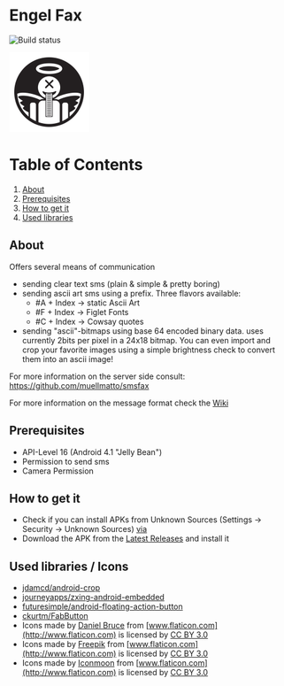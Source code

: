 # Engel Fax
![Build status](https://travis-ci.org/soylentgreen81/Engel_Fax_App.svg?branch=master)


![Engel Fax](https://github.com/soylentgreen81/Engel_Fax_App/blob/master/app/src/main/res/mipmap-xxhdpi/ic_launcher.png)


# Table of Contents
1. [About](#about)
2. [Prerequisites](#prerequisites)
3. [How to get it](#how-to-get-it)
4. [Used libraries](#used-libraries)

## About

Offers several means of communication
* sending clear text sms (plain & simple & pretty boring)
* sending ascii art sms using a prefix. Three flavors available: 
   * #A + Index -> static Ascii Art 
   * #F + Index -> Figlet Fonts
   * #C + Index -> Cowsay quotes
* sending "ascii"-bitmaps using base 64 encoded binary data. uses currently 2bits per pixel in a 24x18 bitmap. You can even import and crop your favorite images using a simple brightness check to convert them into an ascii image!

For more information on the server side consult:
https://github.com/muellmatto/smsfax

For more information on the message format check the [Wiki](https://github.com/soylentgreen81/Engel_Fax_App/wiki)

## Prerequisites
* API-Level 16 (Android 4.1 "Jelly Bean")
* Permission to send sms
* Camera Permission
 

## How to get it
* Check if you can install APKs from Unknown Sources (Settings -> Security -> Unknown Sources) [via](http://developer.android.com/distribute/tools/open-distribution.html)
* Download the APK from the [Latest Releases](https://github.com/soylentgreen81/Engel_Fax_App/releases/latest) and install it

## Used libraries / Icons
* [jdamcd/android-crop](https://github.com/jdamcd/android-crop)
* [journeyapps/zxing-android-embedded](https://github.com/journeyapps/zxing-android-embedded)
* [futuresimple/android-floating-action-button](https://github.com/futuresimple/android-floating-action-button)
* [ckurtm/FabButton](https://github.com/ckurtm/FabButton)
* Icons made by [Daniel Bruce](http://www.flaticon.com/authors/daniel-bruce)  from [www.flaticon.com](http://www.flaticon.com) is licensed by [CC BY 3.0](http://creativecommons.org/licenses/by/3.0/) 
* Icons made by [Freepik](http://www.freepik.com)  from [www.flaticon.com](http://www.flaticon.com) is licensed by [CC BY 3.0](http://creativecommons.org/licenses/by/3.0/) 
* Icons made by [Iconmoon](http://www.icomoon.io)  from [www.flaticon.com](http://www.flaticon.com) is licensed by [CC BY 3.0](http://creativecommons.org/licenses/by/3.0/) 
